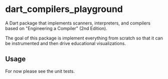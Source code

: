 # dart_compilers_playground

A Dart package that implements scanners, interpreters, and compilers based on "Engineering a
Compiler" (2nd Edition).

The goal of this package is implement everything from scratch so that it can be instrumented and
then drive educational visualizations.

## Usage

For now please see the unit tests.
